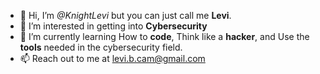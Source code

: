 - 👋 Hi, I’m _@KnightLevi_ but you can just call me **Levi**.
- 👀 I’m interested in getting into **Cybersecurity**
- 🌱 I’m currently learning How to **code**, Think like a **hacker**, and Use the **tools** needed in the cybersecurity field.
- 📫 Reach out to me at levi.b.cam@gmail.com
